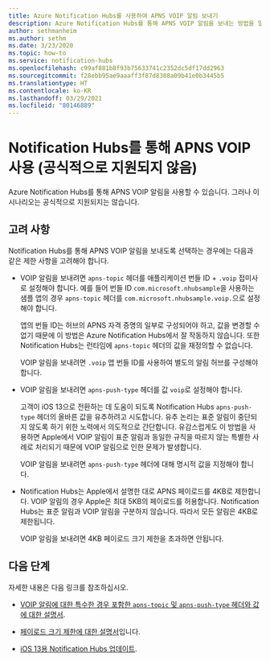```yaml
---
title: Azure Notification Hubs를 사용하여 APNS VOIP 알림 보내기
description: Azure Notification Hubs를 통해 APNS VOIP 알림을 보내는 방법을 알아봅니다 (공식적으로 지원되지 않음).
author: sethmanheim
ms.author: sethm
ms.date: 3/23/2020
ms.topic: how-to
ms.service: notification-hubs
ms.openlocfilehash: c99af881b8f93b75633741c2352dc5df17dd2963
ms.sourcegitcommit: f28ebb95ae9aaaff3f87d8388a09b41e0b3445b5
ms.translationtype: HT
ms.contentlocale: ko-KR
ms.lasthandoff: 03/29/2021
ms.locfileid: "80146889"
---
```

# <a name="use-apns-voip-through-notification-hubs-not-officially-supported"></a>Notification Hubs를 통해 APNS VOIP 사용 (공식적으로 지원되지 않음)

Azure Notification Hubs를 통해 APNS VOIP 알림을 사용할 수 있습니다. 그러나 이 시나리오는 공식적으로 지원되지는 않습니다.

## <a name="considerations"></a>고려 사항

Notification Hubs를 통해 APNS VOIP 알림을 보내도록 선택하는 경우에는 다음과 같은 제한 사항을 고려해야 합니다.

- VOIP 알림을 보내려면 `apns-topic` 헤더를 애플리케이션 번들 ID + `.voip` 접미사로 설정해야 합니다. 예를 들어 번들 ID `com.microsoft.nhubsample`을 사용하는 샘플 앱의 경우 `apns-topic` 헤더를 `com.microsoft.nhubsample.voip.`으로 설정해야 합니다.

   앱의 번들 ID는 허브의 APNS 자격 증명의 일부로 구성되어야 하고, 값을 변경할 수 없기 때문에 이 방법은 Azure Notification Hubs에서 잘 작동하지 않습니다. 또한 Notification Hubs는 런타임에 `apns-topic` 헤더의 값을 재정의할 수 없습니다.

   VOIP 알림을 보내려면 `.voip` 앱 번들 ID를 사용하여 별도의 알림 허브를 구성해야 합니다.

- VOIP 알림을 보내려면 `apns-push-type` 헤더를 값 `voip`로 설정해야 합니다.

   고객이 iOS 13으로 전환하는 데 도움이 되도록 Notification Hubs `apns-push-type` 헤더의 올바른 값을 유추하려고 시도합니다. 유추 논리는 표준 알림이 중단되지 않도록 하기 위한 노력에서 의도적으로 간단합니다. 유감스럽게도 이 방법을 사용하면 Apple에서 VOIP 알림이 표준 알림과 동일한 규칙을 따르지 않는 특별한 사례로 처리되기 때문에 VOIP 알림으로 인한 문제가 발생합니다.

   VOIP 알림을 보내려면 `apns-push-type` 헤더에 대해 명시적 값을 지정해야 합니다.

- Notification Hubs는 Apple에서 설명한 대로 APNS 페이로드를 4KB로 제한합니다. VOIP 알림의 경우 Apple은 최대 5KB의 페이로드를 허용합니다. Notification Hubs는 표준 알림과 VOIP 알림을 구분하지 않습니다. 따라서 모든 알림은 4KB로 제한됩니다.

   VOIP 알림을 보내려면 4KB 페이로드 크기 제한을 초과하면 안됩니다.

## <a name="next-steps"></a>다음 단계

자세한 내용은 다음 링크를 참조하십시오.

- [VOIP 알림에 대한 특수한 경우 포함한 `apns-topic` 및 `apns-push-type` 헤더와 값에 대한 설명서](https://developer.apple.com/documentation/usernotifications/setting_up_a_remote_notification_server/sending_notification_requests_to_apns).

- [페이로드 크기 제한에 대한 설명서](https://developer.apple.com/documentation/usernotifications/setting_up_a_remote_notification_server/generating_a_remote_notification)입니다.

- [iOS 13용 Notification Hubs 업데이트](push-notification-updates-ios-13.md#apns-push-type).

